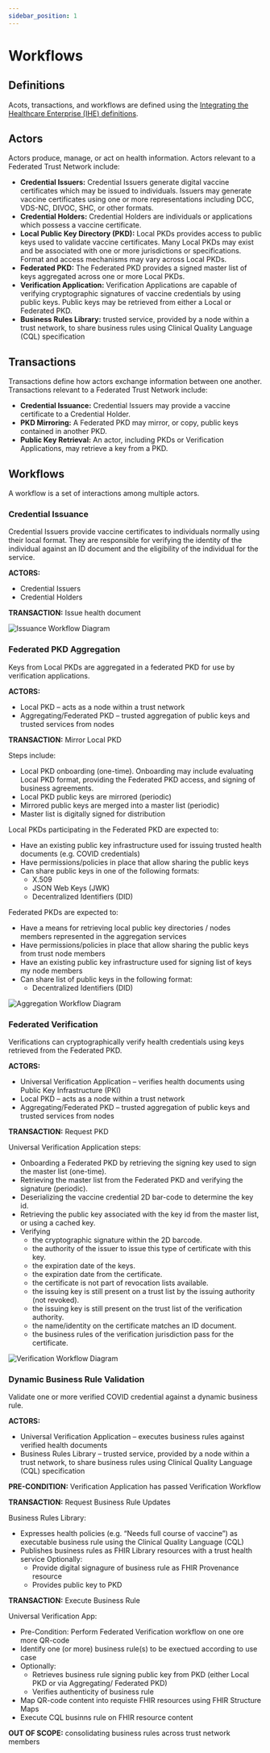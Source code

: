 ```yaml
---
sidebar_position: 1
---
```


# Workflows

## Definitions

Acots, transactions, and workflows are defined using the [Integrating the
Healthcare Enterprise (IHE) definitions](https://profiles.ihe.net/GeneralIntro/ch-3.html).

## Actors

Actors produce, manage, or act on health information. Actors relevant to a Federated Trust Network include:

- **Credential Issuers:** Credential Issuers generate digital vaccine 
certificates which may be issued to individuals. Issuers may generate 
vaccine certificates using one or more representations including DCC, 
VDS-NC, DIVOC, SHC, or other formats.
- **Credential Holders:** Credential Holders are individuals or applications
which possess a vaccine certificate.
- **Local Public Key Directory (PKD):** Local PKDs provides access to public
keys used to validate vaccine certificates. Many Local PKDs may exist and be
associated with one or more jurisdictions or specifications. Format and access
mechanisms may vary across Local PKDs.
- **Federated PKD:** The Federated PKD provides a signed master list of keys
aggregated across one or more Local PKDs.
- **Verification Application:** Verification Applications are capable of
verifying cryptographic signatures of vaccine credentials by using public
keys. Public keys may be retrieved from either a Local or Federated PKD.
- **Business Rules Library:** trusted service, provided by a node within a trust network, to share business rules using Clinical Quality Language (CQL) specification

## Transactions

Transactions define how actors exchange information between one another.
Transactions relevant to a Federated Trust Network include:

- **Credential Issuance:** Credential Issuers may provide a vaccine
certificate to a Credential Holder.
- **PKD Mirroring:** A Federated PKD may mirror, or copy, public keys contained
in another PKD.
- **Public Key Retrieval:** An actor, including PKDs or Verification Applications,
may retrieve a key from a PKD.

## Workflows

A workflow is a set of interactions among multiple actors.

### Credential Issuance

Credential Issuers provide vaccine certificates to individuals normally
using their local format. They are responsible for verifying the identity of the individual against an ID document and the eligibility of the individual for the service. 

**ACTORS:**
* Credential Issuers
* Credential Holders

**TRANSACTION:** Issue health document

![Issuance Workflow Diagram](/img/issuance.svg)

### Federated PKD Aggregation

Keys from Local PKDs are aggregated in a federated PKD for use by verification
applications.

**ACTORS:**
* Local PKD – acts as a node within a trust network​
* Aggregating/Federated PKD – trusted aggregation of public keys and trusted services from nodes

**TRANSACTION:** Mirror Local PKD

Steps include:
- Local PKD onboarding (one-time). Onboarding may include evaluating Local PKD
format, providing the Federated PKD access, and signing of business agreements.
- Local PKD public keys are mirrored (periodic)
- Mirrored public keys are merged into a master list (periodic)
- Master list is digitally signed for distribution

Local PKDs participating in the Federated PKD are expected to:
- Have an existing public key infrastructure used for issuing trusted health documents (e.g. COVID credentials)
- Have permissions/policies in place that allow sharing the public keys
- Can share public keys in one of the following formats:
  - X.509
  - JSON Web Keys (JWK)
  - Decentralized Identifiers (DID)

Federated PKDs are expected to:
- Have a means for retrieving local public key directories / nodes members represented in the aggregation services
- Have permissions/policies in place that allow sharing the public keys from trust node members
- Have an existing public key infrastructure used for signing list of keys my node members
- Can share list of public keys in the following format:
  - Decentralized Identifiers (DID)

![Aggregation Workflow Diagram](/img/aggregation.svg)

### Federated Verification

Verifications can cryptographically verify health credentials using keys retrieved from
the Federated PKD.

**ACTORS:**
* Universal Verification Application –  verifies health documents using Public Key Infrastructure (PKI)​
* Local PKD – acts as a node within a trust network​
* Aggregating/Federated PKD – trusted aggregation of public keys and trusted services from nodes

**TRANSACTION:** Request PKD

Universal Verification Application steps:
- Onboarding a Federated PKD by retrieving the signing key used to sign
the master list (one-time).
- Retrieving the master list from the Federated PKD and verifying the signature (periodic).
- Deserializing the vaccine credential 2D bar-code to determine the key id.
- Retrieving the public key associated with the key id from the master list, or using a cached key.
- Verifying 
  - the cryptographic signature within the 2D barcode.
  - the authority of the issuer to issue this type of certificate with this key.
  - the expiration date of the keys.
  - the expiration date from the certificate.
  - the certificate is not part of revocation lists available.
  - the issuing key is still present on a trust list by the issuing authority (not revoked).
  - the issuing key is still present on the trust list of the verification authority.
  - the name/identity on the certificate matches an ID document.
  - the business rules of the verification jurisdiction pass for the certificate.  

![Verification Workflow Diagram](/img/verification.svg)

### Dynamic Business Rule Validation​

Validate one or more verified COVID credential against a dynamic business rule.​

**ACTORS:**
* Universal Verification Application – executes business rules against verified health documents​
* Business Rules Library – trusted service, provided by a node within a trust network, to share business rules using Clinical Quality Language (CQL) specification​

**PRE-CONDITION:** Verification Application has passed Verification Workflow​

**TRANSACTION:** Request Business Rule Updates

Business Rules Library:​
- Expresses health policies (e.g. “Needs full course of vaccine”) as executable business​
rule using the Clinical Quality Language (CQL)​
- Publishes business rules as FHIR Library resources with a trust health service​
Optionally:​
  - Provide digital signagure of business rule as FHIR Provenance resource​
  - Provides public key to PKD​

**TRANSACTION:** Execute Business Rule​  

Universal Verification App:​
- Pre-Condition: Perform Federated Verification workflow on one ore more QR-code​
- Identify one (or more) business rule(s) to be exectued according to use case​
- Optionally:​
  - Retrieves business rule signing public key from PKD (either Local PKD or via Aggregating/ Federated PKD)​
  - Verifies authenticity of business rule​
- Map QR-code content into requiste FHIR resources using FHIR Structure Maps​
- Execute CQL businns rule on FHIR resource content

**OUT OF SCOPE:** consolidating business rules across trust network members​
